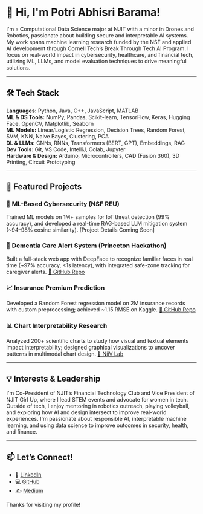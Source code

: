# 👋 Hi, I'm Potri Abhisri Barama!

I'm a Computational Data Science major at NJIT with a minor in Drones and Robotics, passionate about building secure and interpretable AI systems. My work spans machine learning research funded by the NSF and applied AI development through Cornell Tech’s Break Through Tech AI Program. I focus on real-world impact in cybersecurity, healthcare, and financial tech, utilizing ML, LLMs, and model evaluation techniques to drive meaningful solutions.

---

## 🛠 Tech Stack

**Languages:** Python, Java, C++, JavaScript, MATLAB  
**ML & DS Tools:** NumPy, Pandas, Scikit-learn, TensorFlow, Keras, Hugging Face, OpenCV, Matplotlib, Seaborn  
**ML Models:** Linear/Logistic Regression, Decision Trees, Random Forest, SVM, KNN, Naive Bayes, Clustering, PCA  
**DL & LLMs:** CNNs, RNNs, Transformers (BERT, GPT), Embeddings, RAG  
**Dev Tools:** Git, VS Code, IntelliJ, Colab, Jupyter  
**Hardware & Design:** Arduino, Microcontrollers, CAD (Fusion 360), 3D Printing, Circuit Prototyping

---

## 📌 Featured Projects

### 🔐 **ML-Based Cybersecurity (NSF REU)**
Trained ML models on 1M+ samples for IoT threat detection (99% accuracy), and developed a real-time RAG-based LLM mitigation system (~94–98% cosine similarity). [Project Details Coming Soon]

### 🧠 **Dementia Care Alert System (Princeton Hackathon)**
Built a full-stack web app with DeepFace to recognize familiar faces in real time (~97% accuracy, <1s latency), with integrated safe-zone tracking for caregiver alerts. [🔗 GitHub Repo](https://github.com/lakshita1212/HackPrinceton)

### 📈 **Insurance Premium Prediction**
Developed a Random Forest regression model on 2M insurance records with custom preprocessing; achieved ~1.15 RMSE on Kaggle. [🔗 GitHub Repo](https://github.com/Abhisri436/Insurance_Premium_Prediction)

### 📊 **Chart Interpretability Research**
Analyzed 200+ scientific charts to study how visual and textual elements impact interpretability; designed graphical visualizations to uncover patterns in multimodal chart design. [🔗 NiiV Lab](http://niiv.njitvis.com)

---

## 💡 Interests & Leadership

I'm Co-President of NJIT’s Financial Technology Club and Vice President of NJIT Girl Up, where I lead STEM events and advocate for women in tech.  
Outside of tech, I enjoy mentoring in robotics outreach, playing volleyball, and exploring how AI and design intersect to improve real-world experiences. I'm passionate about responsible AI, interpretable machine learning, and using data science to improve outcomes in security, health, and finance.

---

## 📫 Let’s Connect!

- 🔗 [LinkedIn](https://www.linkedin.com/in/potri-abhisri-barama)  
- 💻 [GitHub](https://github.com/Abhisri436)
- ✍️ [Medium](https://medium.com/@PotriAbhisri)

Thanks for visiting my profile!
